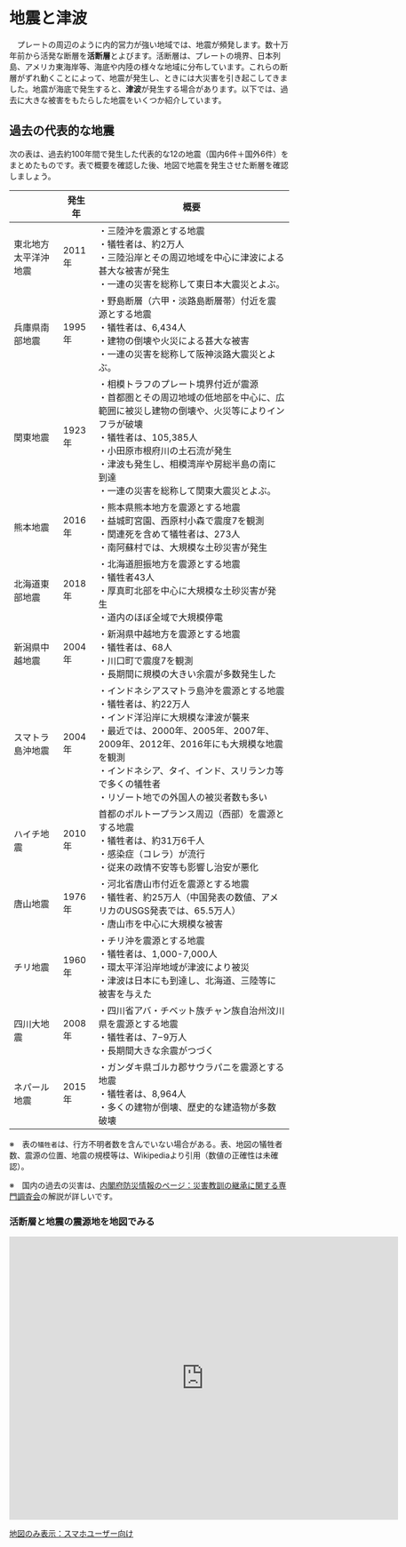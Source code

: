 # 地震と津波
　プレートの周辺のように内的営力が強い地域では、地震が頻発します。数十万年前から活発な断層を**活断層**とよびます。活断層は、プレートの境界、日本列島、アメリカ東海岸等、海底や内陸の様々な地域に分布しています。これらの断層がずれ動くことによって、地震が発生し、ときには大災害を引き起こしてきました。地震が海底で発生すると、**津波**が発生する場合があります。以下では、過去に大きな被害をもたらした地震をいくつか紹介しています。

## 過去の代表的な地震
次の表は、過去約100年間で発生した代表的な12の地震（国内6件＋国外6件）をまとめたものです。表で概要を確認した後、地図で地震を発生させた断層を確認しましょう。

|　  |発生年|概要|
|---|---|---|
|東北地方太平洋沖地震|2011年|・三陸沖を震源とする地震<br>・犠牲者は、約2万人<br>・三陸沿岸とその周辺地域を中心に津波による甚大な被害が発生<br>・一連の災害を総称して東日本大震災とよぶ。|
|兵庫県南部地震|1995年|・野島断層（六甲・淡路島断層帯）付近を震源とする地震<br>・犠牲者は、6,434人<br>・建物の倒壊や火災による甚大な被害<br>・一連の災害を総称して阪神淡路大震災とよぶ。|
|関東地震|1923年|・相模トラフのプレート境界付近が震源<br>・首都圏とその周辺地域の低地部を中心に、広範囲に被災し建物の倒壊や、火災等によりインフラが破壊<br>・犠牲者は、105,385人<br>・小田原市根府川の土石流が発生<br>・津波も発生し、相模湾岸や房総半島の南に到達<br>・一連の災害を総称して関東大震災とよぶ。|
|熊本地震|2016年|・熊本県熊本地方を震源とする地震<br>・益城町宮園、西原村小森で震度7を観測<br>・関連死を含めて犠牲者は、273人<br>・南阿蘇村では、大規模な土砂災害が発生|
|北海道東部地震|2018年|・北海道胆振地方を震源とする地震<br>・犠牲者43人<br>・厚真町北部を中心に大規模な土砂災害が発生<br>・道内のほぼ全域で大規模停電|
|新潟県中越地震|2004年|・新潟県中越地方を震源とする地震<br>・犠牲者は、68人<br>・川口町で震度7を観測<br>・長期間に規模の大きい余震が多数発生した|
|スマトラ島沖地震|2004年|・インドネシアスマトラ島沖を震源とする地震<br>・犠牲者は、約22万人<br>・インド洋沿岸に大規模な津波が襲来<br>・最近では、2000年、2005年、2007年、2009年、2012年、2016年にも大規模な地震を観測<br>・インドネシア、タイ、インド、スリランカ等で多くの犠牲者<br>・リゾート地での外国人の被災者数も多い|
|ハイチ地震|2010年|首都のポルトープランス周辺（西部）を震源とする地震<br>・犠牲者は、約31万6千人<br>・感染症（コレラ）が流行<br>・従来の政情不安等も影響し治安が悪化|
|唐山地震|1976年|・河北省唐山市付近を震源とする地震<br>・犠牲者、約25万人（中国発表の数値、アメリカのUSGS発表では、65.5万人）<br>・唐山市を中心に大規模な被害|
|チリ地震|1960年|・チリ沖を震源とする地震<br>・犠牲者は、1,000-7,000人<br>・環太平洋沿岸地域が津波により被災<br>・津波は日本にも到達し、北海道、三陸等に被害を与えた<br>|
|四川大地震|2008年|・四川省アバ・チベット族チャン族自治州汶川県を震源とする地震<br>・犠牲者は、7−9万人<br>・長期間大きな余震がつづく|
|ネパール地震|2015年|・ガンダキ県ゴルカ郡サウラパニを震源とする地震<br>・犠牲者は、8,964人<br>・多くの建物が倒壊、歴史的な建造物が多数破壊|



※　表の`犠牲者`は、行方不明者数を含んでいない場合がある。表、地図の犠牲者数、震源の位置、地震の規模等は、Wikipediaより引用（数値の正確性は未確認）。

※　国内の過去の災害は、[内閣府防災情報のページ：災害教訓の継承に関する専門調査会](http://www.bousai.go.jp/kyoiku/kyokun/kyoukunnokeishou/index.html)の解説が詳しいです。

### 活断層と地震の震源地を地図でみる

<div class="iframe-parent">
<center><iframe width="700" height="510" src="https://gg-oer.github.io/maps/cesium/earthquakes.html" frameborder="0" allow="accelerometer; autoplay; encrypted-media; gyroscope; picture-in-picture" allowfullscreen></iframe></center></div>

[地図のみ表示：スマホユーザー向け](https://gg-oer.github.io/maps/cesium/earthquakes.html)
